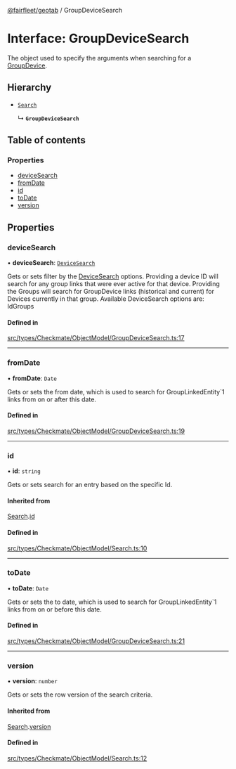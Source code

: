 [@fairfleet/geotab](../README.md) / GroupDeviceSearch

# Interface: GroupDeviceSearch

The object used to specify the arguments when searching for a [GroupDevice](GroupDevice.md).

## Hierarchy

- [`Search`](Search.md)

  ↳ **`GroupDeviceSearch`**

## Table of contents

### Properties

- [deviceSearch](GroupDeviceSearch.md#devicesearch)
- [fromDate](GroupDeviceSearch.md#fromdate)
- [id](GroupDeviceSearch.md#id)
- [toDate](GroupDeviceSearch.md#todate)
- [version](GroupDeviceSearch.md#version)

## Properties

### deviceSearch

• **deviceSearch**: [`DeviceSearch`](DeviceSearch.md)

Gets or sets filter by the [DeviceSearch](DeviceSearch.md) options. Providing a device ID will
 search for any group links that were ever active for that device.
 Providing the Groups will search for GroupDevice links (historical and current) for Devices currently in that group.
 Available DeviceSearch options are:
 <list><item><description>Id</description></item><item><description>Groups</description></item></list>

#### Defined in

[src/types/Checkmate/ObjectModel/GroupDeviceSearch.ts:17](https://github.com/fairfleet/geotab/blob/ff38bfc/src/types/Checkmate/ObjectModel/GroupDeviceSearch.ts#L17)

___

### fromDate

• **fromDate**: `Date`

Gets or sets the from date, which is used to search for GroupLinkedEntity`1 links from on or after this date.

#### Defined in

[src/types/Checkmate/ObjectModel/GroupDeviceSearch.ts:19](https://github.com/fairfleet/geotab/blob/ff38bfc/src/types/Checkmate/ObjectModel/GroupDeviceSearch.ts#L19)

___

### id

• **id**: `string`

Gets or sets search for an entry based on the specific Id.

#### Inherited from

[Search](Search.md).[id](Search.md#id)

#### Defined in

[src/types/Checkmate/ObjectModel/Search.ts:10](https://github.com/fairfleet/geotab/blob/ff38bfc/src/types/Checkmate/ObjectModel/Search.ts#L10)

___

### toDate

• **toDate**: `Date`

Gets or sets the to date, which is used to search for GroupLinkedEntity`1 links from on or before this date.

#### Defined in

[src/types/Checkmate/ObjectModel/GroupDeviceSearch.ts:21](https://github.com/fairfleet/geotab/blob/ff38bfc/src/types/Checkmate/ObjectModel/GroupDeviceSearch.ts#L21)

___

### version

• **version**: `number`

Gets or sets the row version of the search criteria.

#### Inherited from

[Search](Search.md).[version](Search.md#version)

#### Defined in

[src/types/Checkmate/ObjectModel/Search.ts:12](https://github.com/fairfleet/geotab/blob/ff38bfc/src/types/Checkmate/ObjectModel/Search.ts#L12)
